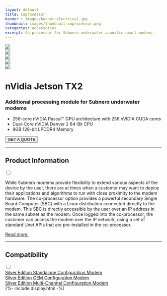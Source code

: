 ```yaml
---
layout: default
title: Coprocessor
banner : images/banner-electrical.jpg
thumbnail: images/thumbnail-coprocessor.png
categories: accessories
excerpt: Co-processor for Subnero underwater acoustic smart modems.
---
```


<div class='full tall' style='background-image: url({{site.baseurl}}/{{page.banner}});'>
  <div class='row'>
    <div class='large-12 columns'>
      <!-- {% include section-header.html title=page.title tagline=page.tagline color=page.title_color class="big" %} -->
    </div>
  </div>
  <div class='four spacing'></div>
  <div class='four spacing'></div>
</div>

<div class='full bg-grey'>
  <div class='row'>
      <div class='accessories'>
        <div class='accessories-img'>
            <div class='mod modBlogPost big'>
              <img id='main-img' src='{{site.baseurl}}/images/accessories-coprocessor01.jpg'>
            </div>
            <div class='modGallery'>
              <div class='media modTeamMember shortcode-list'>
                <div class="member current-li"><a class='image-nav'><img src='{{site.baseurl}}/images/accessories-coprocessor01.jpg'></a></div>
                <div class="member"><a class='image-nav'><img src='{{site.baseurl}}/images/accessories-coprocessor02.jpg'></a></div>
                <div class="member"><a class='image-nav'><img src='{{site.baseurl}}/images/accessories-coprocessor03.jpg'></a></div>
                <div class="member"><a class='image-nav'><img src='{{site.baseurl}}/images/accessories-coprocessor04.jpg'></a></div>
              </div>
            </div>
        </div>
        <div class='accessories-info'>
            <h1>nVidia Jetson TX2</h1>
            <h3>Additional processing module for Subnero underwater modems</h3>
            <ul>
              <li>256-core nVIDIA Pascal™ GPU architecture with 256 nVIDIA CUDA cores</li>
              <li>Dual-Core nVIDIA Denver 2 64-Bit CPU</li>
              <li>8GB 128-bit LPDDR4 Memory</li>
            </ul>
            <a href="mailto:sales@subnero.com"><button type="button">GET A QUOTE</button></a>
        </div>
      </div>
      <hr>
      <div class='wrap-collapsible'>
        <h2> Product Information</h2>
        <input id ='product' class='toggle' type='checkbox'>
        <label class='lbl-toggle' for='product'></label>
        <div class='collapsible-content'>
          <p> While Subnero modems provide flexibility to extend various aspects of the device by the user, there are at times when a customer may want to deploy their applications and algorithms to run with close proximity to the modem hardware. The co-processor option provides a powerful secondary Single Board Computer (SBC) with a Linux distribution connected directly to the modem. This SBC is directly accessible by the user over an IP address in the same subnet as the modem. Once logged into the co-processor, the customer can access the modem over the IP network, using a set of standard Unet APIs that are pre-installed in the co-processor.</p>
          <p><a href="https://subnero.com/wnc/2018/11/17/Underwater-modem-with-a-coprocessor.html">Read more.</a></p>
        </div>
      </div>
      <hr>
      <div class='wrap-collapsible'>
        <h2>Compatibility</h2>
        <input id ='compatibility' class='toggle' type='checkbox'>
        <label class='lbl-toggle' for='compatibility'></label>
        <div class='collapsible-content'>
          <div class="brochure-container">
            <a href="{{site.baseurl}}/products/wnc-m25mss4">Silver Edition Standalone Configuration Modem</a>
          </div>
          <div class="brochure-container">
            <a href="{{site.baseurl}}/products/wnc-m25mse4">Silver Edition OEM Configuration Modem</a>
          </div>
          <div class="brochure-container">
            <a href="{{site.baseurl}}/products/wnc-m25mss4+xch">Silver Edition Multi-Channel Configuration Modem</a>
          </div>
        </div>
      </div>
  </div>
</div>
{%- include display.html -%}
